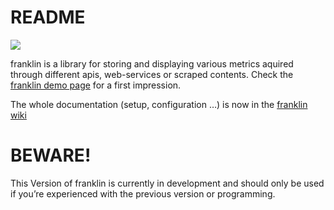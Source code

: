 # README

<img src="http://marceleichner.de/static/img/public/ca1920e3/620xauto/resize/franklin_creenshot_safari_iphone.jpg" />

franklin is a library for storing and displaying various metrics aquired through different apis, web-services or scraped contents. Check the [franklin demo page](http://franklin2.marceleichner.de/) for a first impression.

The whole documentation (setup, configuration …) is now in the [franklin wiki](https://github.com/Ephigenia/franklin/wiki)

# BEWARE!

This Version of franklin is currently in development and should only be used if you’re experienced with the previous version or programming.